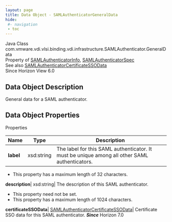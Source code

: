 ```yaml
---
layout: page
title: Data Object - SAMLAuthenticatorGeneralData
hide:
 #- navigation
 - toc
---
```






Java Class
    com.vmware.vdi.vlsi.binding.vdi.infrastructure.SAMLAuthenticator.GeneralData  
Property of
     [SAMLAuthenticatorInfo](vdi.infrastructure.SAMLAuthenticator.SAMLAuthenticatorInfo.md#field_detail), [SAMLAuthenticatorSpec](vdi.infrastructure.SAMLAuthenticator.SAMLAuthenticatorSpec.md#field_detail)  
See also
     [SAMLAuthenticatorCertificateSSOData](vdi.infrastructure.SAMLAuthenticator.CertificateSSOData.md)  
Since 
    Horizon View 6.0

## Data Object Description 

General data for a SAML authenticator. 

## Data Object Properties

Properties

Name |  Type |  Description   
---|---|---  
**label**|  xsd:string|  The label for this SAML authenticator. It must be unique among all other SAML authenticators.   


  * This property has a maximum length of 32 characters. 

  
**description**|  xsd:string|  The description of this SAML authenticator.   


 * This property need not be set.
  * This property has a maximum length of 1024 characters. 

  
**certificateSSOData**| [SAMLAuthenticatorCertificateSSOData](vdi.infrastructure.SAMLAuthenticator.CertificateSSOData.md)|  Certificate SSO data for this SAML authenticator.  **_Since_** Horizon 7.0  
  
  
  
   
  
  

